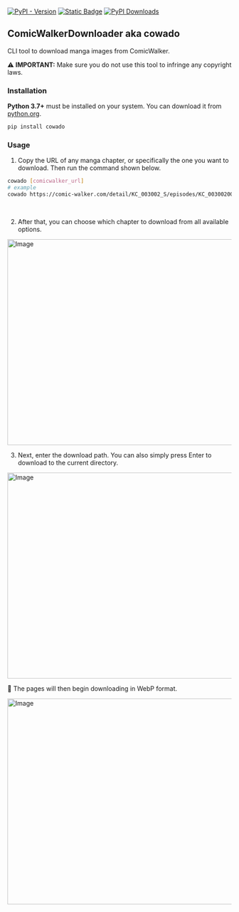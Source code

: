 <br>

[![PyPI - Version](https://img.shields.io/pypi/v/cowado?color=blue)](https://pypi.org/project/cowado/)
[![Static Badge](https://img.shields.io/badge/python-%203.8%20%7C%203.9%20%7C%203.10%20%7C%203.11%20%7C%203.12%20-blue)](https://www.python.org/downloads/)
[![PyPI Downloads](https://static.pepy.tech/badge/cowado)](https://pepy.tech/projects/cowado)

## ComicWalkerDownloader aka cowado

CLI tool to download manga images from ComicWalker.

⚠️ **IMPORTANT:** Make sure you do not use this tool to infringe any copyright laws.

### Installation

**Python 3.7+** must be installed on your system. You can download it from [python.org](https://www.python.org/downloads/).

```bash
pip install cowado
```

### Usage

1. Copy the URL of any manga chapter, or specifically the one you want to download. Then run the command shown below.

```bash
cowado [comicwalker_url]
# example
cowado https://comic-walker.com/detail/KC_003002_S/episodes/KC_0030020011500011_E?episodeType=latest
```

<br>

2. After that, you can choose which chapter to download from all available options.

<img width="867" height="463" alt="Image" src="https://github.com/user-attachments/assets/48d76e41-c4a6-4d86-bd06-a9a39d074f17" />

3. Next, enter the download path. You can also simply press Enter to download to the current directory.

<img width="867" height="463" alt="Image" src="https://github.com/user-attachments/assets/004d4418-f0fd-4a96-b406-46d0d12b8673" />

🎉 The pages will then begin downloading in WebP format.

<img width="867" height="463" alt="Image" src="https://github.com/user-attachments/assets/3909ff9b-f25e-4fd3-93d0-2f726e5e70e4" />
